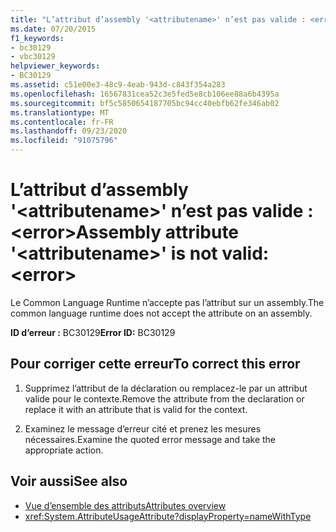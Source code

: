 ```yaml
---
title: "L’attribut d’assembly '<attributename>' n’est pas valide : <error>"
ms.date: 07/20/2015
f1_keywords:
- bc30129
- vbc30129
helpviewer_keywords:
- BC30129
ms.assetid: c51e00e3-48c9-4eab-943d-c843f354a283
ms.openlocfilehash: 16567831cea52c3e5fed5e8cb106ee88a6b4395a
ms.sourcegitcommit: bf5c5850654187705bc94cc40ebfb62fe346ab02
ms.translationtype: MT
ms.contentlocale: fr-FR
ms.lasthandoff: 09/23/2020
ms.locfileid: "91075796"
---
```

# <a name="assembly-attribute-attributename-is-not-valid-error"></a><span data-ttu-id="d2ec2-102">L’attribut d’assembly '\<attributename>' n’est pas valide : \<error></span><span class="sxs-lookup"><span data-stu-id="d2ec2-102">Assembly attribute '\<attributename>' is not valid: \<error></span></span>

<span data-ttu-id="d2ec2-103">Le Common Language Runtime n’accepte pas l’attribut sur un assembly.</span><span class="sxs-lookup"><span data-stu-id="d2ec2-103">The common language runtime does not accept the attribute on an assembly.</span></span>

<span data-ttu-id="d2ec2-104">**ID d’erreur :** BC30129</span><span class="sxs-lookup"><span data-stu-id="d2ec2-104">**Error ID:** BC30129</span></span>

## <a name="to-correct-this-error"></a><span data-ttu-id="d2ec2-105">Pour corriger cette erreur</span><span class="sxs-lookup"><span data-stu-id="d2ec2-105">To correct this error</span></span>

1. <span data-ttu-id="d2ec2-106">Supprimez l’attribut de la déclaration ou remplacez-le par un attribut valide pour le contexte.</span><span class="sxs-lookup"><span data-stu-id="d2ec2-106">Remove the attribute from the declaration or replace it with an attribute that is valid for the context.</span></span>

2. <span data-ttu-id="d2ec2-107">Examinez le message d’erreur cité et prenez les mesures nécessaires.</span><span class="sxs-lookup"><span data-stu-id="d2ec2-107">Examine the quoted error message and take the appropriate action.</span></span>

## <a name="see-also"></a><span data-ttu-id="d2ec2-108">Voir aussi</span><span class="sxs-lookup"><span data-stu-id="d2ec2-108">See also</span></span>

- [<span data-ttu-id="d2ec2-109">Vue d’ensemble des attributs</span><span class="sxs-lookup"><span data-stu-id="d2ec2-109">Attributes overview</span></span>](../programming-guide/concepts/attributes/index.md)
- <xref:System.AttributeUsageAttribute?displayProperty=nameWithType>
